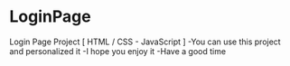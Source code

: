 # LoginPage
Login Page Project [ HTML / CSS - JavaScript ]
-You can use this project and personalized it
-I hope you enjoy it
-Have a good time
